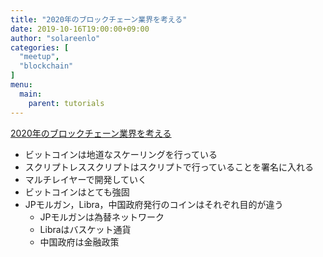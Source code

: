 ```yaml
---
title: "2020年のブロックチェーン業界を考える"
date: 2019-10-16T19:00:00+09:00
author: "solareenlo"
categories: [
  "meetup",
  "blockchain"
]
menu:
  main:
    parent: tutorials
---
```


[2020年のブロックチェーン業界を考える](https://hashhub.connpass.com/event/150374/)

- ビットコインは地道なスケーリングを行っている
- スクリプトレススクリプトはスクリプトで行っていることを署名に入れる
- マルチレイヤーで開発していく
- ビットコインはとても強固
- JPモルガン，Libra，中国政府発行のコインはそれぞれ目的が違う
    - JPモルガンは為替ネットワーク
    - Libraはバスケット通貨
    - 中国政府は金融政策
